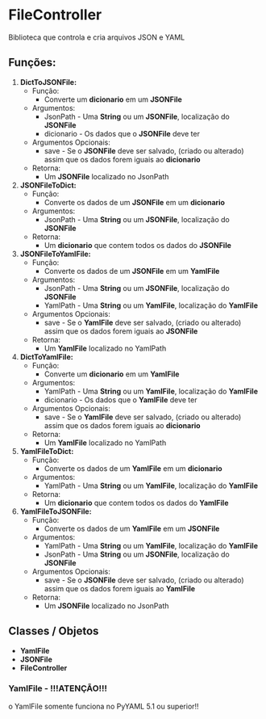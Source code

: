 # FileController
Biblioteca que controla e cria arquivos JSON e YAML

## Funções:

1. __DictToJSONFile:__
	- Função:
    	- Converte um __dicionario__ em um __JSONFile__
  	- Argumentos:
    	- JsonPath - Uma __String__ ou um __JSONFile__, localização do __JSONFile__
    	- dicionario - Os dados que o __JSONFile__ deve ter
  	- Argumentos Opcionais:
    	- save - Se o __JSONFile__ deve ser salvado, (criado ou alterado) assim que os dados forem iguais ao __dicionario__
  	- Retorna:
    	- Um __JSONFile__ localizado no JsonPath
2. __JSONFileToDict:__
	- Função:
    	- Converte os dados de um __JSONFile__ em um __dicionario__
  	- Argumentos:
    	- JsonPath - Uma __String__ ou um __JSONFile__, localização do __JSONFile__
  	- Retorna:
    	- Um __dicionario__ que contem todos os dados do __JSONFile__
3. __JSONFileToYamlFile:__
	- Função:
    	- Converte os dados de um __JSONFile__ em um __YamlFile__
  	- Argumentos:
    	- JsonPath - Uma __String__ ou um __JSONFile__, localização do __JSONFile__
    	- YamlPath - Uma __String__ ou um __YamlFile__, localização do __YamlFile__
  	- Argumentos Opcionais:
    	- save - Se o __YamlFile__ deve ser salvado, (criado ou alterado) assim que os dados forem iguais ao __JSONFile__
  	- Retorna:
    	- Um __YamlFile__ localizado no YamlPath
4. __DictToYamlFile:__
	- Função:
    	- Converte um __dicionario__ em um __YamlFile__
  	- Argumentos:
    	- YamlPath - Uma __String__ ou um __YamlFile__, localização do __YamlFile__
    	- dicionario - Os dados que o __YamlFile__ deve ter
  	- Argumentos Opcionais:
    	- save - Se o __YamlFile__ deve ser salvado, (criado ou alterado) assim que os dados forem iguais ao __dicionario__
  	- Retorna:
    	- Um __YamlFile__ localizado no YamlPath
5. __YamlFileToDict:__
	- Função:
    	- Converte os dados de um __YamlFile__ em um __dicionario__
  	- Argumentos:
    	- YamlPath - Uma __String__ ou um __YamlFile__, localização do __YamlFile__
  	- Retorna:
    	- Um __dicionario__ que contem todos os dados do __YamlFile__
6. __YamlFileToJSONFile:__
	- Função:
    	- Converte os dados de um __YamlFile__ em um __JSONFile__
  	- Argumentos:
		- YamlPath - Uma __String__ ou um __YamlFile__, localização do __YamlFile__
    	- JsonPath - Uma __String__ ou um __JSONFile__, localização do __JSONFile__
  	- Argumentos Opcionais:
    	- save - Se o __JSONFile__ deve ser salvado, (criado ou alterado) assim que os dados forem iguais ao __YamlFile__
  	- Retorna:
    	- Um __JSONFile__ localizado no JsonPath

## Classes / Objetos

* __YamlFile__
* __JSONFile__
* __FileController__

### YamlFile - **!!!ATENÇÃO!!!**
o YamlFile somente funciona no PyYAML 5.1 ou superior!!
